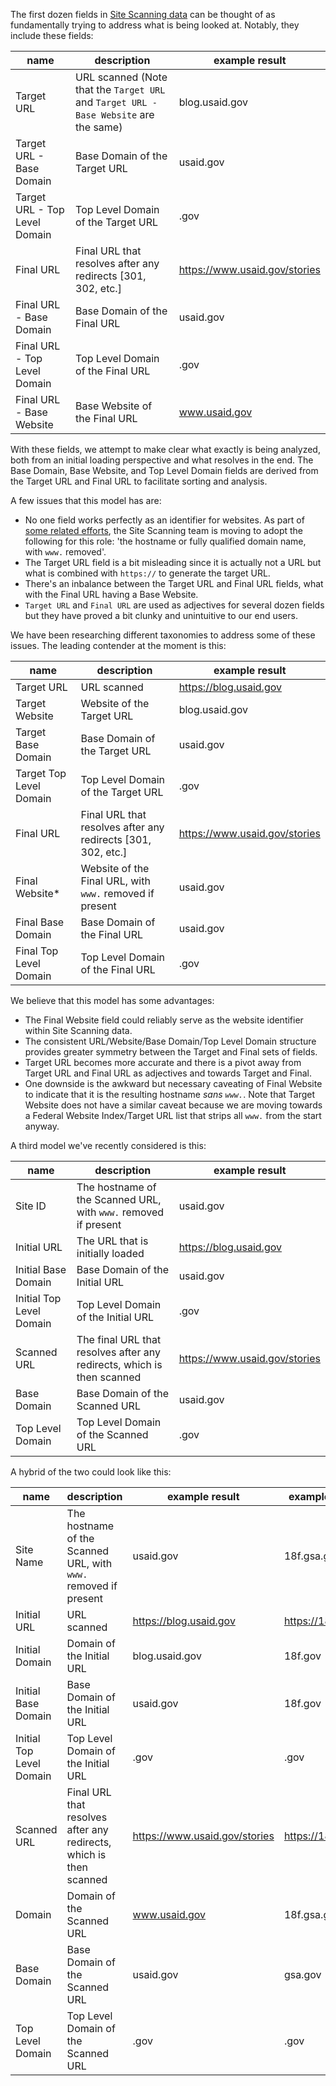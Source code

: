 The first dozen fields in [Site Scanning data](https://github.com/GSA/site-scanning-documentation/blob/main/data/Site_Scanning_Data_Dictionary.csv) can be thought of as fundamentally trying to address what is being looked at.  Notably, they include these fields:  

| name	| description | example result |
| --- | --- | ---- | 
| Target URL	| URL scanned (Note that the `Target URL` and `Target URL - Base Website` are the same)| blog.usaid.gov  |
| Target URL - Base Domain	| Base Domain of the Target URL| usaid.gov   |
| Target URL - Top Level Domain| 	Top Level Domain of the Target URL|  .gov  |
| Final URL	| Final URL that resolves after any redirects [301, 302, etc.]|  https://www.usaid.gov/stories  |
| Final URL - Base Domain| 	Base Domain of the Final URL|  usaid.gov  |
| Final URL - Top Level Domain	| Top Level Domain of the Final URL| .gov  | 
| Final URL - Base Website	| Base Website of the Final URL|  www.usaid.gov  |

With these fields, we attempt to make clear what exactly is being analyzed, both from an initial loading perspective and what resolves in the end.  The Base Domain, Base Website, and Top Level Domain fields are derived from the Target URL and Final URL to facilitate sorting and analysis.  

A few issues that this model has are: 
- No one field works perfectly as an identifier for websites.  As part of [some related efforts](https://github.com/GSA/site-scanning-documentation/blob/main/about/project-management/proposals/dropping-www.md), the Site Scanning team is moving to adopt the following for this role: 'the hostname or fully qualified domain name, with `www.` removed'.
- The Target URL field is a bit misleading since it is actually not a URL but what is combined with `https://` to generate the target URL.
- There's an inbalance between the Target URL and Final URL fields, what with the Final URL having a Base Website.  
- `Target URL` and `Final URL` are used as adjectives for several dozen fields but they have proved a bit clunky and unintuitive to our end users.

We have been researching different taxonomies to address some of these issues.  The leading contender at the moment is this:


| name	| description | example result |
| --- | --- | ---- | 
| Target URL	| URL scanned | https://blog.usaid.gov  |
| Target Website	| Website of the Target URL | blog.usaid.gov  |
| Target Base Domain	| Base Domain of the Target URL | usaid.gov   |
| Target Top Level Domain | 	Top Level Domain of the Target URL |  .gov  |
| Final URL	| Final URL that resolves after any redirects [301, 302, etc.]|  https://www.usaid.gov/stories  |
| Final Website*	| Website of the Final URL, with `www.` removed if present |  usaid.gov  |
| Final Base Domain | 	Base Domain of the Final URL |  usaid.gov  |
| Final Top Level Domain	| Top Level Domain of the Final URL | .gov  | 


We believe that this model has some advantages: 
- The Final Website field could reliably serve as the website identifier within Site Scanning data.
- The consistent URL/Website/Base Domain/Top Level Domain structure provides greater symmetry between the Target and Final sets of fields.
- Target URL becomes more accurate and there is a pivot away from Target URL and Final URL as adjectives and towards Target and Final.
- One downside is the awkward but necessary caveating of Final Website to indicate that it is the resulting hostname _sans `www.`_.  Note that Target Website does not have a similar caveat because we are moving towards a Federal Website Index/Target URL list that strips all `www.` from the start anyway.


A third model we've recently considered is this: 


| name	| description | example result |
| --- | --- | ---- | 
| Site ID	| The hostname of the Scanned URL, with `www.` removed if present  | usaid.gov | 
| Initial URL | The URL that is initially loaded | https://blog.usaid.gov  |
| Initial Base Domain	| Base Domain of the Initial URL | usaid.gov   |
| Initial Top Level Domain | 	Top Level Domain of the Initial URL |  .gov  |
| Scanned URL	| The final URL that resolves after any redirects, which is then scanned |  https://www.usaid.gov/stories  |
|  Base Domain | 	Base Domain of the Scanned URL |  usaid.gov  |
|  Top Level Domain	| Top Level Domain of the Scanned URL | .gov  | 


A hybrid of the two could look like this:  

| name	| description | example result | example result 2 | 
| --- | --- | ---- |  ---- |
| Site Name	| The hostname of the Scanned URL, with `www.` removed if present  | usaid.gov |  18f.gsa.gov |
| Initial URL	| URL scanned | https://blog.usaid.gov  | https://18f.gov |
| Initial Domain	| Domain of the Initial URL | blog.usaid.gov  | 18f.gov |
| Initial Base Domain	| Base Domain of the Initial URL | usaid.gov   | 18f.gov |
| Initial Top Level Domain | 	Top Level Domain of the Initial URL |  .gov  | .gov |
| Scanned URL	| Final URL that resolves after any redirects, which is then scanned|  https://www.usaid.gov/stories  | https://18f.gsa.gov |
| Domain	| Domain of the Scanned URL |  www.usaid.gov  | 18f.gsa.gov |
| Base Domain | 	Base Domain of the Scanned URL |  usaid.gov  | gsa.gov |
| Top Level Domain	| Top Level Domain of the Scanned URL | .gov  |  .gov |



